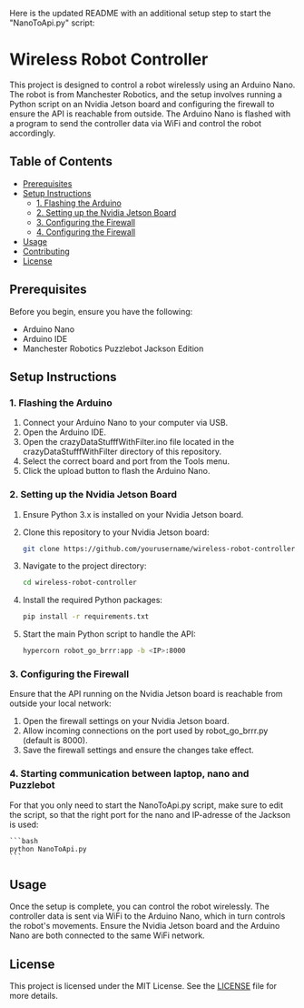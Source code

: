 Here is the updated README with an additional setup step to start the "NanoToApi.py" script:

# Wireless Robot Controller

This project is designed to control a robot wirelessly using an Arduino Nano. The robot is from Manchester Robotics, and the setup involves running a Python script on an Nvidia Jetson board and configuring the firewall to ensure the API is reachable from outside. The Arduino Nano is flashed with a program to send the controller data via WiFi and control the robot accordingly.

## Table of Contents

- [Prerequisites](#prerequisites)
- [Setup Instructions](#setup-instructions)
  - [1. Flashing the Arduino](#1-flashing-the-arduino)
  - [2. Setting up the Nvidia Jetson Board](#2-setting-up-the-nvidia-jetson-board)
  - [3. Configuring the Firewall](#3-configuring-the-firewall)
  - [4. Configuring the Firewall](#3-configuring-the-firewall)
- [Usage](#usage)
- [Contributing](#contributing)
- [License](#license)

## Prerequisites

Before you begin, ensure you have the following:

- Arduino Nano
- Arduino IDE
- Manchester Robotics Puzzlebot Jackson Edition

## Setup Instructions

### 1. Flashing the Arduino

1. Connect your Arduino Nano to your computer via USB.
2. Open the Arduino IDE.
3. Open the crazyDataStufffWithFilter.ino file located in the crazyDataStufffWithFilter directory of this repository.
4. Select the correct board and port from the Tools menu.
5. Click the upload button to flash the Arduino Nano.

### 2. Setting up the Nvidia Jetson Board

1. Ensure Python 3.x is installed on your Nvidia Jetson board.
2. Clone this repository to your Nvidia Jetson board:
    

    ```bash
    git clone https://github.com/yourusername/wireless-robot-controller.git
    ```

3. Navigate to the project directory:
    

    ```bash
    cd wireless-robot-controller
    ```

4. Install the required Python packages:
    

    ```bash
    pip install -r requirements.txt
    ```

5. Start the main Python script to handle the API:
    

    ```bash
    hypercorn robot_go_brrr:app -b <IP>:8000
    ```

### 3. Configuring the Firewall

Ensure that the API running on the Nvidia Jetson board is reachable from outside your local network:

1. Open the firewall settings on your Nvidia Jetson board.
2. Allow incoming connections on the port used by robot_go_brrr.py (default is 8000).
3. Save the firewall settings and ensure the changes take effect.

### 4. Starting communication between laptop, nano and Puzzlebot 

For that you only need to start the NanoToApi.py script, make sure to edit the script, so that the right port for the nano and IP-adresse of the Jackson is used:
    

    ```bash
    python NanoToApi.py
    ```


## Usage

Once the setup is complete, you can control the robot wirelessly. The controller data is sent via WiFi to the Arduino Nano, which in turn controls the robot's movements. Ensure the Nvidia Jetson board and the Arduino Nano are both connected to the same WiFi network.

## License

This project is licensed under the MIT License. See the [LICENSE](LICENSE) file for more details.
